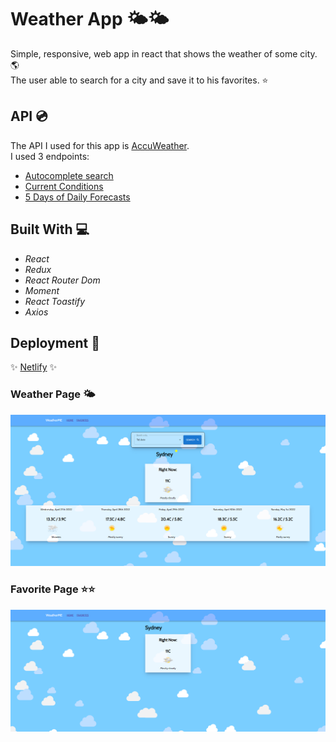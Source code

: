 # Weather App 🌤️🌤️

Simple, responsive, web app in react that shows the weather of some city. 🌎  
The user able to search for a city and save it to his favorites. ⭐

## API 💿

The API I used for this app is [AccuWeather](https://developer.accuweather.com/).  
I used 3 endpoints:

- [Autocomplete search](https://developer.accuweather.com/accuweather-locations-api/apis/get/locations/v1/cities/autocomplete)
- [Current Conditions](https://developer.accuweather.com/accuweather-current-conditions-api/apis/get/currentconditions/v1/%7BlocationKey%7D)
- [5 Days of Daily Forecasts](https://developer.accuweather.com/accuweather-forecast-api/apis/get/forecasts/v1/daily/5day/%7BlocationKey%7D)

## Built With 💻

- _React_
- _Redux_
- _React Router Dom_
- _Moment_
- _React Toastify_
- _Axios_

## Deployment 🚀

✨ [Netlify](https://earnest-kitsune-5b0de4.netlify.app/) ✨

### Weather Page 🌤️

![weather](/screenshots/home.png)

### Favorite Page ⭐⭐

![favorite](/screenshots/favorites.png)

